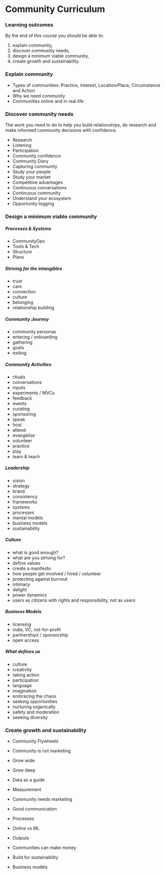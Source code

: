# Community Curriculum

### Learning outcomes

By the end of this course you should be able to: 

1. explain community, 
2. discover community needs, 
3. design a minimum viable community, 
4. create growth and sustainability. 

### Explain community

* Types of communities: Practice, Interest, Location/Place, Circumstance and Action
* Why we need community
* Communities online and in real life

### Discover community needs

The work you need to do to help you build relationships, do research and make informed community decisions with confidence.

* Research
* Listening
* Participation
* Community confidence
* Community Diary
* Capturing community
* Study your people
* Study your market
* Competitive advantages
* Continuous conversations
* Continuous community
* Understand your ecosystem
* Opportunity logging

### Design a minimum viable community

##### Processes & Systems

* CommunityOps
* Tools & Tech
* Structure
* Plans

##### Striving for the intangibles

* trust
* care
* connection
* culture
* belonging
* relationship building

##### Community Journey

* community personas
* entering / onboarding
* gathering
* goals
* exiting

##### Community Activities

* rituals
* conversations
* inputs
* experiments / MVCs
* feedback
* events
* curating
* sponsoring
* speak
* host
* attend
* evangelise
* volunteer
* practice
* play
* learn & teach

##### Leadership

* vision
* strategy
* brand
* consistency
* frameworks
* systems
* processes
* mental models
* business models
* sustainability

##### Culture

* what is good enough?
* what are you striving for?
* define values
* create a manifesto
* how people get involved / hired / volunteer
* protecting against burnout
* intimacy
* delight
* power dynamics
* users as citizens with rights and responsibility, not as users

##### Business Models

* licensing
* indie, VC, not-for-profit
* partnerships / sponsorship
* open access

##### What defines us

* culture
* creativity
* taking action
* participation
* language
* imagination
* embracing the chaos
* seeking opportunities
* nurturing organically
* safety and moderation
* seeking diversity

### Create growth and sustainability

* Community Flywheels
* Community is not marketing
* Grow wide
* Grow deep
* Data as a guide
* Measurement
* Community needs marketing
* Good communication
* Processes
* Online vs IRL
* Outputs

* Communities can make money
* Build for sustainability
* Business models
